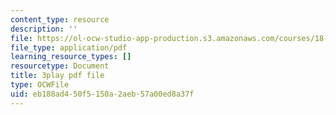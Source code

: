 ```yaml
---
content_type: resource
description: ''
file: https://ol-ocw-studio-app-production.s3.amazonaws.com/courses/18-03sc-differential-equations-fall-2011/eb188ad450f5150a2aeb57a00ed8a37f_MCrDzhpu3-s.pdf
file_type: application/pdf
learning_resource_types: []
resourcetype: Document
title: 3play pdf file
type: OCWFile
uid: eb188ad4-50f5-150a-2aeb-57a00ed8a37f
---
```

